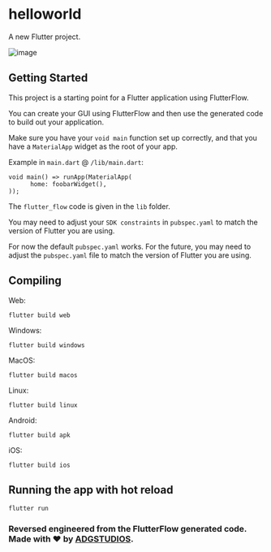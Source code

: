 # helloworld

A new Flutter project.

![image](https://user-images.githubusercontent.com/45560312/200155756-e216d620-3fd5-4932-b11d-fe8ebc384db0.png)


## Getting Started

This project is a starting point for a Flutter application using FlutterFlow.

You can create your GUI using FlutterFlow and then use the generated code to
build out your application.

Make sure you have your `void main` function set up correctly, and that you
have a `MaterialApp` widget as the root of your app.

Example in `main.dart` @ `/lib/main.dart`:

```
void main() => runApp(MaterialApp(
      home: foobarWidget(),
));
```

The `flutter_flow` code is given in the `lib` folder.

You may need to adjust your `SDK constraints` in `pubspec.yaml` to match the
version of Flutter you are using.

For now the default `pubspec.yaml` works. For the future, you may need to
adjust the `pubspec.yaml` file to match the version of Flutter you are using.

## Compiling

Web:

```
flutter build web
```

Windows:
    
```
flutter build windows
```
        
MacOS:
    
```
flutter build macos
```

Linux:
    
```
flutter build linux
```

Android:
    
```
flutter build apk
```

iOS:
    
```
flutter build ios
```

## Running the app with hot reload

```
flutter run
```

### Reversed engineered from the FlutterFlow generated code. Made with ❤️ by [ADGSTUDIOS](https://adgstudios.co.za).



 
